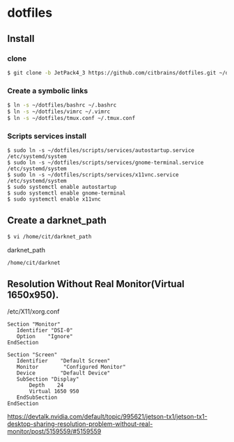 # dotfiles

## Install
### clone
```bash
$ git clone -b JetPack4_3 https://github.com/citbrains/dotfiles.git ~/dotfiles
```
### Create a symbolic links
```bash
$ ln -s ~/dotfiles/bashrc ~/.bashrc
$ ln -s ~/dotfiles/vimrc ~/.vimrc
$ ln -s ~/dotfiles/tmux.conf ~/.tmux.conf
```

### Scripts services install
```
$ sudo ln -s ~/dotfiles/scripts/services/autostartup.service /etc/systemd/system
$ sudo ln -s ~/dotfiles/scripts/services/gnome-terminal.service /etc/systemd/system
$ sudo ln -s ~/dotfiles/scripts/services/x11vnc.service /etc/systemd/system
$ sudo systemctl enable autostartup
$ sudo systemctl enable gnome-terminal
$ sudo systemctl enable x11vnc
```

## Create a darknet_path
```bash
$ vi /home/cit/darknet_path
```
darknet_path
```
/home/cit/darknet
```

## Resolution Without Real Monitor(Virtual 1650x950).
/etc/X11/xorg.conf
```
Section "Monitor"
   Identifier "DSI-0"
   Option    "Ignore"
EndSection

Section "Screen"
   Identifier    "Default Screen"
   Monitor        "Configured Monitor"
   Device        "Default Device"
   SubSection "Display"
       Depth    24
       Virtual 1650 950
   EndSubSection
EndSection
```
https://devtalk.nvidia.com/default/topic/995621/jetson-tx1/jetson-tx1-desktop-sharing-resolution-problem-without-real-monitor/post/5159559/#5159559
